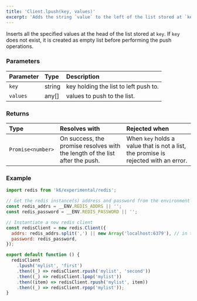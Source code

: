 ```yaml
---
title: 'Client.lpush(key, values)'
excerpt: 'Adds the string `value` to the left of the list stored at `key`.'
---
```


Inserts all the specified values at the head of the list stored at `key`. If `key` does not exist, it is created as empty list before performing the push operations.

### Parameters

| Parameter | Type   | Description                           |
| :-------- | :----- | :------------------------------------ |
| `key`     | string | key holding the list to left push to. |
| `values`  | any[]  | values to push to the list.           |


### Returns

| Type              | Resolves with                                                                | Rejected when                                                                       |
| :---------------- | :--------------------------------------------------------------------------- | :---------------------------------------------------------------------------------- |
| `Promise<number>` | On success, the promise resolves with the length of the list after the push. | When `key` holds a value that is not a list, the promise is rejected with an error. |

### Example

<CodeGroup labels={[]}>

```javascript
import redis from 'k6/experimental/redis';

// Get the redis instance(s) address and password from the environment
const redis_addrs = __ENV.REDIS_ADDRS || '';
const redis_password = __ENV.REDIS_PASSWORD || '';

// Instantiate a new redis client
const redisClient = new redis.Client({
  addrs: redis_addrs.split(',') || new Array('localhost:6379'), // in the form of 'host:port', separated by commas
  password: redis_password,
});

export default function () {
  redisClient
    .lpush('mylist', 'first')
    .then((_) => redisClient.rpush('mylist', 'second'))
    .then((_) => redisClient.lpop('mylist'))
    .then((item) => redisClient.rpush('mylist', item))
    .then((_) => redisClient.rpop('mylist'));
}
```

</CodeGroup>